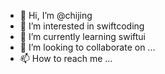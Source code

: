- 👋 Hi, I’m @chijing
- 👀 I’m interested in swiftcoding
- 🌱 I’m currently learning swiftui
- 💞️ I’m looking to collaborate on ...
- 📫 How to reach me ...

<!---
chijing/chijing is a ✨ special ✨ repository because its `README.md` (this file) appears on your GitHub profile.
You can click the Preview link to take a look at your changes.
--->
